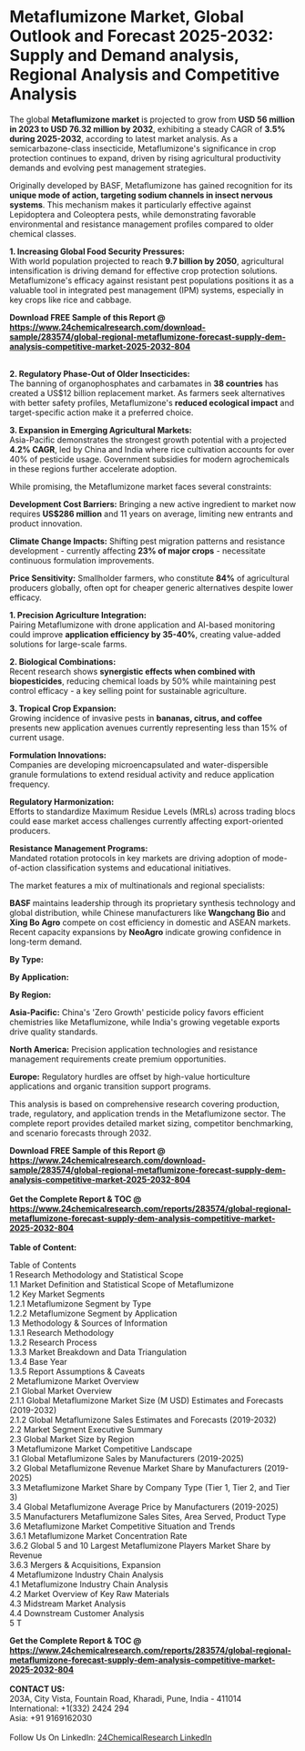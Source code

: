<h1>Metaflumizone Market, Global Outlook and Forecast 2025-2032: Supply and Demand analysis, Regional Analysis and Competitive Analysis</h1><p>The global <strong>Metaflumizone market</strong> is projected to grow from <strong>USD 56 million in 2023 to USD 76.32 million by 2032</strong>, exhibiting a steady CAGR of <strong>3.5% during 2025-2032</strong>, according to latest market analysis. As a semicarbazone-class insecticide, Metaflumizone's significance in crop protection continues to expand, driven by rising agricultural productivity demands and evolving pest management strategies.</p><p>Originally developed by BASF, Metaflumizone has gained recognition for its <strong>unique mode of action, targeting sodium channels in insect nervous systems</strong>. This mechanism makes it particularly effective against Lepidoptera and Coleoptera pests, while demonstrating favorable environmental and resistance management profiles compared to older chemical classes.</p><p><strong>1. Increasing Global Food Security Pressures:</strong><br>
With world population projected to reach <strong>9.7 billion by 2050</strong>, agricultural intensification is driving demand for effective crop protection solutions. Metaflumizone's efficacy against resistant pest populations positions it as a valuable tool in integrated pest management (IPM) systems, especially in key crops like rice and cabbage.</p><div><b>Download FREE Sample of this Report @ 
            <a href="https://www.24chemicalresearch.com/download-sample/283574/global-regional-metaflumizone-forecast-supply-dem-analysis-competitive-market-2025-2032-804">
            https://www.24chemicalresearch.com/download-sample/283574/global-regional-metaflumizone-forecast-supply-dem-analysis-competitive-market-2025-2032-804</a></b></div><br><p><strong>2. Regulatory Phase-Out of Older Insecticides:</strong><br>
The banning of organophosphates and carbamates in <strong>38 countries</strong> has created a US$12 billion replacement market. As farmers seek alternatives with better safety profiles, Metaflumizone's <strong>reduced ecological impact</strong> and target-specific action make it a preferred choice.</p><p><strong>3. Expansion in Emerging Agricultural Markets:</strong><br>
Asia-Pacific demonstrates the strongest growth potential with a projected <strong>4.2% CAGR</strong>, led by China and India where rice cultivation accounts for over 40% of pesticide usage. Government subsidies for modern agrochemicals in these regions further accelerate adoption.</p><p>While promising, the Metaflumizone market faces several constraints:</p><p><strong>Development Cost Barriers:</strong> Bringing a new active ingredient to market now requires <strong>US$286 million</strong> and 11 years on average, limiting new entrants and product innovation.</p><p><strong>Climate Change Impacts:</strong> Shifting pest migration patterns and resistance development - currently affecting <strong>23% of major crops</strong> - necessitate continuous formulation improvements.</p><p><strong>Price Sensitivity:</strong> Smallholder farmers, who constitute <strong>84%</strong> of agricultural producers globally, often opt for cheaper generic alternatives despite lower efficacy.</p><p><strong>1. Precision Agriculture Integration:</strong><br>
Pairing Metaflumizone with drone application and AI-based monitoring could improve <strong>application efficiency by 35-40%</strong>, creating value-added solutions for large-scale farms.</p><p><strong>2. Biological Combinations:</strong><br>
Recent research shows <strong>synergistic effects when combined with biopesticides</strong>, reducing chemical loads by 50% while maintaining pest control efficacy - a key selling point for sustainable agriculture.</p><p><strong>3. Tropical Crop Expansion:</strong><br>
Growing incidence of invasive pests in <strong>bananas, citrus, and coffee</strong> presents new application avenues currently representing less than 15% of current usage.</p><p><strong>Formulation Innovations:</strong><br>
	Companies are developing microencapsulated and water-dispersible granule formulations to extend residual activity and reduce application frequency.</p><p><strong>Regulatory Harmonization:</strong><br>
	Efforts to standardize Maximum Residue Levels (MRLs) across trading blocs could ease market access challenges currently affecting export-oriented producers.</p><p><strong>Resistance Management Programs:</strong><br>
	Mandated rotation protocols in key markets are driving adoption of mode-of-action classification systems and educational initiatives.</p><p>The market features a mix of multinationals and regional specialists:</p><p><strong>BASF</strong> maintains leadership through its proprietary synthesis technology and global distribution, while Chinese manufacturers like <strong>Wangchang Bio</strong> and <strong>Xing Bo Agro</strong> compete on cost efficiency in domestic and ASEAN markets. Recent capacity expansions by <strong>NeoAgro</strong> indicate growing confidence in long-term demand.</p><p><strong>By Type:</strong></p><p><strong>By Application:</strong></p><p><strong>By Region:</strong></p><p><strong>Asia-Pacific:</strong> China's 'Zero Growth' pesticide policy favors efficient chemistries like Metaflumizone, while India's growing vegetable exports drive quality standards.</p><p><strong>North America:</strong> Precision application technologies and resistance management requirements create premium opportunities.</p><p><strong>Europe:</strong> Regulatory hurdles are offset by high-value horticulture applications and organic transition support programs.</p><p>This analysis is based on comprehensive research covering production, trade, regulatory, and application trends in the Metaflumizone sector. The complete report provides detailed market sizing, competitor benchmarking, and scenario forecasts through 2032.</p><div><b>Download FREE Sample of this Report @ 
            <a href="https://www.24chemicalresearch.com/download-sample/283574/global-regional-metaflumizone-forecast-supply-dem-analysis-competitive-market-2025-2032-804">
            https://www.24chemicalresearch.com/download-sample/283574/global-regional-metaflumizone-forecast-supply-dem-analysis-competitive-market-2025-2032-804</a></b></div><br><div><b>Get the Complete Report & TOC @ 
            <a href="https://www.24chemicalresearch.com/reports/283574/global-regional-metaflumizone-forecast-supply-dem-analysis-competitive-market-2025-2032-804">
            https://www.24chemicalresearch.com/reports/283574/global-regional-metaflumizone-forecast-supply-dem-analysis-competitive-market-2025-2032-804</a></b></div><br>
            <b>Table of Content:</b><p>Table of Contents<br />
1 Research Methodology and Statistical Scope<br />
1.1 Market Definition and Statistical Scope of Metaflumizone<br />
1.2 Key Market Segments<br />
1.2.1 Metaflumizone Segment by Type<br />
1.2.2 Metaflumizone Segment by Application<br />
1.3 Methodology & Sources of Information<br />
1.3.1 Research Methodology<br />
1.3.2 Research Process<br />
1.3.3 Market Breakdown and Data Triangulation<br />
1.3.4 Base Year<br />
1.3.5 Report Assumptions & Caveats<br />
2 Metaflumizone Market Overview<br />
2.1 Global Market Overview<br />
2.1.1 Global Metaflumizone Market Size (M USD) Estimates and Forecasts (2019-2032)<br />
2.1.2 Global Metaflumizone Sales Estimates and Forecasts (2019-2032)<br />
2.2 Market Segment Executive Summary<br />
2.3 Global Market Size by Region<br />
3 Metaflumizone Market Competitive Landscape<br />
3.1 Global Metaflumizone Sales by Manufacturers (2019-2025)<br />
3.2 Global Metaflumizone Revenue Market Share by Manufacturers (2019-2025)<br />
3.3 Metaflumizone Market Share by Company Type (Tier 1, Tier 2, and Tier 3)<br />
3.4 Global Metaflumizone Average Price by Manufacturers (2019-2025)<br />
3.5 Manufacturers Metaflumizone Sales Sites, Area Served, Product Type<br />
3.6 Metaflumizone Market Competitive Situation and Trends<br />
3.6.1 Metaflumizone Market Concentration Rate<br />
3.6.2 Global 5 and 10 Largest Metaflumizone Players Market Share by Revenue<br />
3.6.3 Mergers & Acquisitions, Expansion<br />
4 Metaflumizone Industry Chain Analysis<br />
4.1 Metaflumizone Industry Chain Analysis<br />
4.2 Market Overview of Key Raw Materials<br />
4.3 Midstream Market Analysis<br />
4.4 Downstream Customer Analysis<br />
5 T</p><div><b>Get the Complete Report & TOC @ 
            <a href="https://www.24chemicalresearch.com/reports/283574/global-regional-metaflumizone-forecast-supply-dem-analysis-competitive-market-2025-2032-804">
            https://www.24chemicalresearch.com/reports/283574/global-regional-metaflumizone-forecast-supply-dem-analysis-competitive-market-2025-2032-804</a></b></div><br><b>CONTACT US:</b><br>
            203A, City Vista, Fountain Road, Kharadi, Pune, India - 411014<br>
            International: +1(332) 2424 294<br>
            Asia: +91 9169162030 <br><br>
            Follow Us On LinkedIn: <a href="https://www.linkedin.com/company/24chemicalresearch/">24ChemicalResearch LinkedIn</a>